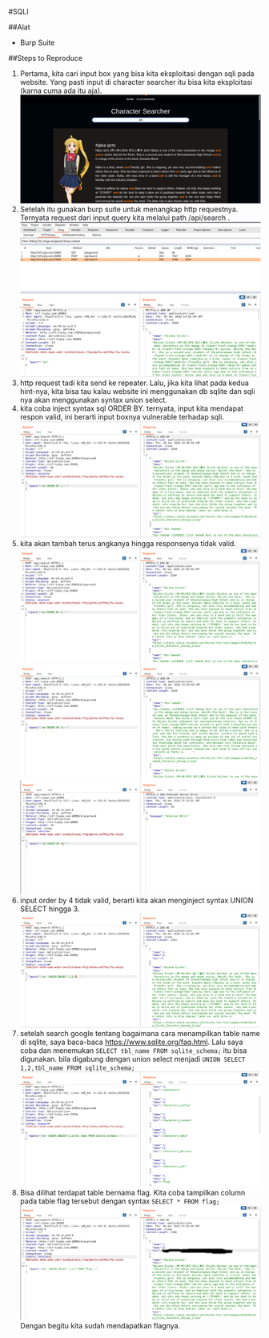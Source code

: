 #SQLI

##Alat
* Burp Suite

##Steps to Reproduce
1. Pertama, kita cari input box yang bisa kita eksploitasi dengan sqli pada website. Yang pasti input di character searcher itu bisa kita eksploitasi (karna cuma ada itu aja).
![sqli1](sqli1.png)
2. Setelah itu gunakan burp suite untuk menangkap http requestnya. Ternyata request dari input query kita melalui path /api/search .
![sqli2](sqli2.png)
3. http request tadi kita send ke repeater. Lalu, jika kita lihat pada kedua hint-nya, kita bisa tau kalau website ini menggunakan db sqlite dan sqli nya akan menggunakan syntax union select.
4. kita coba inject syntax sql ORDER BY.
ternyata, input kita mendapat respon valid, ini berarti input boxnya vulnerable terhadap sqli.
![sqli4](sqli4.png)
5. kita akan tambah terus angkanya hingga responsenya tidak valid.
![sqli5-1](sqli5-1.png)
![sqli5-2](sqli5-2.png)
![sqli5-3](sqli5-3.png)
6. input order by 4 tidak valid, berarti kita akan menginject syntax UNION SELECT hingga 3.
![sqli6](sqli6.png)
7. setelah search google tentang bagaimana cara menampilkan table name di sqlite, saya baca-baca https://www.sqlite.org/faq.html. 
Lalu saya coba dan menemukan `SELECT tbl_name FROM sqlite_schema;` itu bisa digunakan. bila digabung dengan union select menjadi `UNION SELECT 1,2,tbl_name FROM sqlite_schema;`
![sqli7](sqli7.png)
8. Bisa dilihat terdapat table bernama flag. Kita coba tampilkan column pada table flag tersebut dengan syntax `SELECT * FROM flag;`
![sqli8](sqli8.png)
Dengan begitu kita sudah mendapatkan flagnya.
